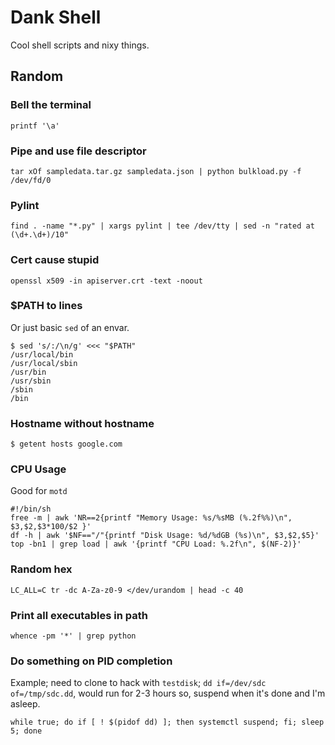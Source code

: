 # Dank Shell

Cool shell scripts and nixy things.

## Random

### Bell the terminal

```
printf '\a'
```

### Pipe and use file descriptor

```
tar xOf sampledata.tar.gz sampledata.json | python bulkload.py -f /dev/fd/0
```

### Pylint

```
find . -name "*.py" | xargs pylint | tee /dev/tty | sed -n "rated at (\d+.\d+)/10"
```

### Cert cause stupid

```
openssl x509 -in apiserver.crt -text -noout
```

### $PATH to lines

Or just basic `sed` of an envar.

```
$ sed 's/:/\n/g' <<< "$PATH"
/usr/local/bin
/usr/local/sbin
/usr/bin
/usr/sbin
/sbin
/bin
```

### Hostname without hostname

```
$ getent hosts google.com
```

### CPU Usage

Good for `motd`

```
#!/bin/sh
free -m | awk 'NR==2{printf "Memory Usage: %s/%sMB (%.2f%%)\n", $3,$2,$3*100/$2 }'
df -h | awk '$NF=="/"{printf "Disk Usage: %d/%dGB (%s)\n", $3,$2,$5}'
top -bn1 | grep load | awk '{printf "CPU Load: %.2f\n", $(NF-2)}' 
```

### Random hex

```
LC_ALL=C tr -dc A-Za-z0-9 </dev/urandom | head -c 40
```

### Print all executables in path

```
whence -pm '*' | grep python
```

### Do something on PID completion

Example; need to clone to hack with `testdisk`; `dd if=/dev/sdc of=/tmp/sdc.dd`, would run for 2-3 hours so, suspend when it's done and I'm asleep.

```
while true; do if [ ! $(pidof dd) ]; then systemctl suspend; fi; sleep 5; done
```


